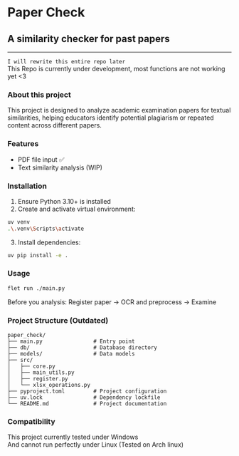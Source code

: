 # Paper Check

## A similarity checker for past papers

---

`I will rewrite this entire repo later`\
This Repo is currently under development, most functions are not working yet <3

### About this project

This project is designed to analyze academic examination papers for textual similarities, helping educators identify potential plagiarism or repeated content across different papers.

### Features

- PDF file input ✅
- Text similarity analysis (WIP)

### Installation

1. Ensure Python 3.10+ is installed
2. Create and activate virtual environment:

```bash
uv venv
.\.venv\Scripts\activate
```

3. Install dependencies:

```bash
uv pip install -e .
```

### Usage

```bash
flet run ./main.py
```

Before you analysis:
Register paper -> OCR and preprocess -> Examine

### Project Structure (Outdated)

```
paper_check/
├── main.py                # Entry point
├── db/                    # Database directory
├── models/                # Data models
├── src/
│   ├── core.py
│   ├── main_utils.py
│   ├── register.py
│   └── xlsx_operations.py
├── pyproject.toml         # Project configuration
├── uv.lock                # Dependency lockfile
└── README.md              # Project documentation
```

### Compatibility

This project currently tested under Windows\
And cannot run perfectly under Linux (Tested on Arch linux)